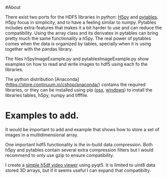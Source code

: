 #About

There exist two ports for the HDF5 libraries in python: [H5py](http://www.h5py.org/) and [pytables](http://www.pytables.org/). H5py focus in simplicity, and to have a feeling similar to numpy. Pytables includes extra-features that makes it a bit harder to use and can reduce the compatibility. Using the array class and its derivates in pytables can bring pretty much the same functionality a h5py. The real power of pytables comes when the data is organized by tables, specially when it is using together with the pandas library.

The files h5pyImageExample.py and pytablesImageExample.py show examples on how to read and write images to hdf5 using each fo the libraries. 

The python distribution [Anaconda] (https://store.continuum.io/cshop/anaconda/) contains the required libraries, or they can be installed using pip ([osx](http://stackoverflow.com/questions/17271319/installing-pip-on-mac-os-x), [windows](http://stackoverflow.com/questions/4750806/how-to-install-pip-on-windows)) to install the libraries tables, h5py, numpy and tifffile. 

# Examples to add.

It would be important to add and example that shows how to store a set of images in a multidimensional array. 

One important hdf5 functionality is the in-build data compression. Both h5py and pytables contain several extra compression filters but I would recommend to only use gzip to ensure compatibility.

I create a [simple h5df video viewer](https://github.com/ver228/Multiworm_Tracking/tree/master/examples/simpleHDF5videoviewer) using pyqt5. It is limited to uint8 data stored 3D arrays, but if it seems useful I can expand that compatibilty.

